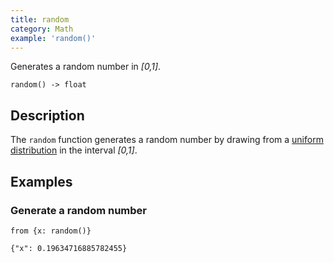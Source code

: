 ```yaml
---
title: random
category: Math
example: 'random()'
---
```


Generates a random number in *[0,1]*.

```tql
random() -> float
```

## Description

The `random` function generates a random number by drawing from a [uniform
distribution](https://en.wikipedia.org/wiki/Continuous_uniform_distribution) in
the interval *[0,1]*.

## Examples

### Generate a random number

```tql
from {x: random()}
```

```tql
{"x": 0.19634716885782455}
```
